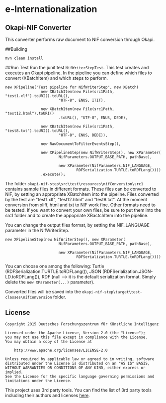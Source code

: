 # e-Internationalization
## Okapi-NIF Converter
This converter performs raw document to NIF conversion through Okapi.

##Building
```
mvn clean install
```

##Run Test
Run the junit test `NifWriterStepTest`.
This test creates and executes an Okapi pipeline. In the pipeline you can define which files to convert (XBatchItem) and which steps to perform. 

```
new XPipeline("Test pipeline for NifWriterStep", new XBatch(
				new XBatchItem(new File(src1Path, "test1.xlf").toURI().toURL(),
						"UTF-8", ENUS, ITIT),

				new XBatchItem(new File(src1Path, "test12.html").toURI()
						.toURL(), "UTF-8", ENUS, DEDE),

				new XBatchItem(new File(src1Path, "test8.txt").toURI().toURL(),
						"UTF-8", ENUS, DEDE)),

				new RawDocumentToFilterEventsStep(),

				new XPipelineStep(new NifWriterStep(), new XParameter(
						NifParameters.OUTPUT_BASE_PATH, pathBase),

						new XParameter(NifParameters.NIF_LANGUAGE,
								RDFSerialization.TURTLE.toRDFLang())))
				.execute();
```
The folder `okapi-nif-step\src\test\resources\nifConversion\src1` contains sample files in different formats. These files can be converted to NIF, by setting an appropriate XBatchItem into the pipeline. Files converted by the test are "test1.xlf", "test12.html" and "test8.txt". At the moment conversion from xliff, html and txt to NIF work fine. Other formats need to be tested.
If you want to convert your own files, be sure to put them into the src1 folder and to create the appopriate XBactchItem into the pipeline.

You can change the output files format, by setting the NIF_LANGUAGE parameter in the NifWriterStep. 
```
new XPipelineStep(new NifWriterStep(), new XParameter(
						NifParameters.OUTPUT_BASE_PATH, pathBase),

						new XParameter(NifParameters.NIF_LANGUAGE,
								RDFSerialization.TURTLE.toRDFLang())))
```
You can choose one among the following: Turtle (RDFSerialization.TURTLE.toRDFLang()), JSON (RDFSerialization.JSON-LD.toRDFLang()), RDF (null --> it is the default serialization format. Simply delete the `new XParameter(...)` parameter).

Converted files will be saved into the `okapi-nif-step\target\test-classes\nifConversion` folder.

## License

```
Copyright 2015 Deutsches Forschungszentrum für Künstliche Intelligenz

Licensed under the Apache License, Version 2.0 (the "License");
you may not use this file except in compliance with the License.
You may obtain a copy of the License at

    http://www.apache.org/licenses/LICENSE-2.0

Unless required by applicable law or agreed to in writing, software
distributed under the License is distributed on an "AS IS" BASIS,
WITHOUT WARRANTIES OR CONDITIONS OF ANY KIND, either express or implied.
See the License for the specific language governing permissions and
limitations under the License.
```

This project uses 3rd party tools. You can find the list of 3rd party tools including their authors and licenses [here](3RD-PARTY-LICENCES).





